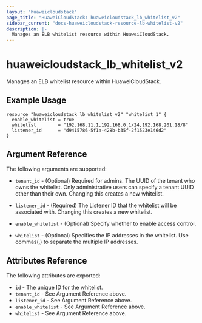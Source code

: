 ```yaml
---
layout: "huaweicloudstack"
page_title: "HuaweiCloudStack: huaweicloudstack_lb_whitelist_v2"
sidebar_current: "docs-huaweicloudstack-resource-lb-whitelist-v2"
description: |-
  Manages an ELB whitelist resource within HuaweiCloudStack.
---
```


# huaweicloudstack\_lb\_whitelist\_v2

Manages an ELB whitelist resource within HuaweiCloudStack.

## Example Usage

```hcl
resource "huaweicloudstack_lb_whitelist_v2" "whitelist_1" {
  enable_whitelist = true
  whitelist        = "192.168.11.1,192.168.0.1/24,192.168.201.18/8"
  listener_id      = "d9415786-5f1a-428b-b35f-2f1523e146d2"
}
```

## Argument Reference

The following arguments are supported:

* `tenant_id` - (Optional) Required for admins. The UUID of the tenant who owns
    the whitelist. Only administrative users can specify a tenant UUID
    other than their own. Changing this creates a new whitelist.

* `listener_id` - (Required) The Listener ID that the whitelist will be associated with. Changing this creates a new whitelist.

* `enable_whitelist` - (Optional) Specify whether to enable access control.

* `whitelist` - (Optional) Specifies the IP addresses in the whitelist. Use commas(,) to separate
    the multiple IP addresses.

## Attributes Reference

The following attributes are exported:

* `id` - The unique ID for the whitelist.
* `tenant_id` - See Argument Reference above.
* `listener_id` - See Argument Reference above.
* `enable_whitelist` - See Argument Reference above.
* `whitelist` - See Argument Reference above.
